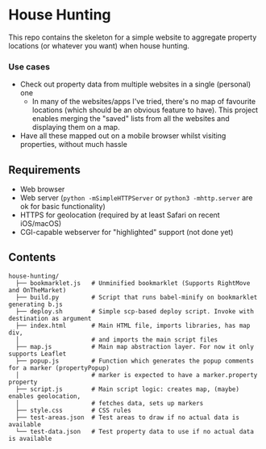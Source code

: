 House Hunting
=============

This repo contains the skeleton for a simple website to aggregate property locations (or whatever you want) when house hunting.

### Use cases
* Check out property data from multiple websites in a single (personal) one
  * In many of the websites/apps I've tried, there's no map of favourite locations (which should be an obvious feature to have).
    This project enables merging the "saved" lists from all the websites and displaying them on a map.
* Have all these mapped out on a mobile browser whilst visiting properties, without much hassle

## Requirements
* Web browser
* Web server (`python -mSimpleHTTPServer` or `python3 -mhttp.server` are ok for basic functionality)
* HTTPS for geolocation (required by at least Safari on recent iOS/macOS)
* CGI-capable webserver for "highlighted" support (not done yet)

## Contents
```
house-hunting/
  ├── bookmarklet.js   # Unminified bookmarklet (Supports RightMove and OnTheMarket)
  ├── build.py         # Script that runs babel-minify on bookmarklet generating b.js
  ├── deploy.sh        # Simple scp-based deploy script. Invoke with destination as argument
  ├── index.html       # Main HTML file, imports libraries, has map div,
  │                    # and imports the main script files
  ├── map.js           # Main map abstraction layer. For now it only supports Leaflet
  ├── popup.js         # Function which generates the popup comments for a marker (propertyPopup)
  │                    # marker is expected to have a marker.property property
  ├── script.js        # Main script logic: creates map, (maybe) enables geolocation,
  │                    # fetches data, sets up markers
  ├── style.css        # CSS rules
  ├── test-areas.json  # Test areas to draw if no actual data is available
  └── test-data.json   # Test property data to use if no actual data is available
```
